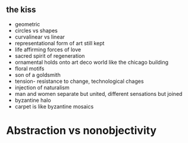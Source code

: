 <!-- order:3 -->
## the kiss
- geometric
- circles vs shapes
- curvalinear vs linear
- representational form of art still kept
- life affirming forces of love
- sacred spirit of regeneration
- ornamental holds onto art deco world like the chicago building
- floral motifs
- son of a goldsmith
- tension- resistance to change, technological chages
- injection of naturalism
- man and women separate but united, different sensations but joined
- byzantine halo
- carpet is like byzantine mosaics


# Abstraction vs nonobjectivity

